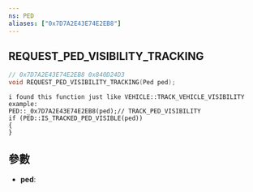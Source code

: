 ```yaml
---
ns: PED
aliases: ["0x7D7A2E43E74E2EB8"]
---
```

## REQUEST_PED_VISIBILITY_TRACKING

```c
// 0x7D7A2E43E74E2EB8 0x840D24D3
void REQUEST_PED_VISIBILITY_TRACKING(Ped ped);
```

```
i found this function just like VEHICLE::TRACK_VEHICLE_VISIBILITY   
example:  
PED::_0x7D7A2E43E74E2EB8(ped);// TRACK_PED_VISIBILITY  
if (PED::IS_TRACKED_PED_VISIBLE(ped))  
{  
}  
```

## 參數
* **ped**: 

